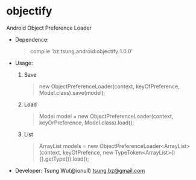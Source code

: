 objectify
=========

Android Object Preference Loader

* Dependence:
	>compile 'bz.tsung.android:objectify:1.0.0'
	
* Usage:
	1. Save
		>new ObjectPreferenceLoader<Model>(context, keyOfPreference, Model.class).save(model);
	2. Load
		>Model model = new ObjectPreferenceLoader<Model>(context, keyOrPreference, Model.class).load();
	3. List
		>ArrayList<Model> models = new ObjectPreferenceLoader<ArrayList<Model>>(context, keyOfPrefence, new TypeToken<ArrayList<Model>>(){}.getType()).load();
		
* Developer:
	Tsung Wu(@ionull) <tsung.bz@gmail.com>